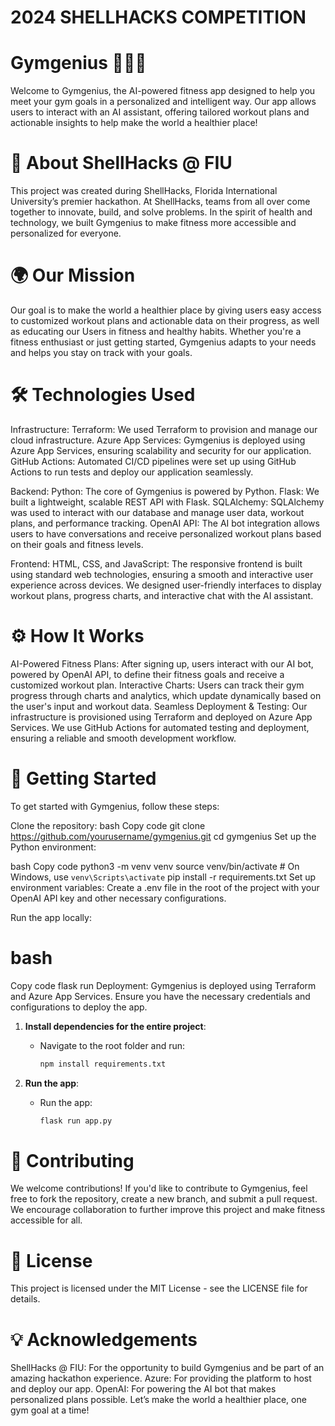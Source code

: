 # 2024 SHELLHACKS COMPETITION
# Gymgenius 🏋️‍♀️💡
Welcome to Gymgenius, the AI-powered fitness app designed to help you meet your gym goals in a personalized and intelligent way. Our app allows users to interact with an AI assistant, offering tailored workout plans and actionable insights to help make the world a healthier place!

# 🚀 About ShellHacks @ FIU
This project was created during ShellHacks, Florida International University’s premier hackathon. At ShellHacks, teams from all over come together to innovate, build, and solve problems. In the spirit of health and technology, we built Gymgenius to make fitness more accessible and personalized for everyone.

# 🌍 Our Mission
Our goal is to make the world a healthier place by giving users easy access to customized workout plans and actionable data on their progress, as well as educating our Users in fitness and healthy habits. Whether you're a fitness enthusiast or just getting started, Gymgenius adapts to your needs and helps you stay on track with your goals.

# 🛠️ Technologies Used
Infrastructure:
Terraform: We used Terraform to provision and manage our cloud infrastructure.
Azure App Services: Gymgenius is deployed using Azure App Services, ensuring scalability and security for our application.
GitHub Actions: Automated CI/CD pipelines were set up using GitHub Actions to run tests and deploy our application seamlessly.

Backend:
Python: The core of Gymgenius is powered by Python.
Flask: We built a lightweight, scalable REST API with Flask.
SQLAlchemy: SQLAlchemy was used to interact with our database and manage user data, workout plans, and performance tracking.
OpenAI API: The AI bot integration allows users to have conversations and receive personalized workout plans based on their goals and fitness levels.

Frontend:
HTML, CSS, and JavaScript: The responsive frontend is built using standard web technologies, ensuring a smooth and interactive user experience across devices.
We designed user-friendly interfaces to display workout plans, progress charts, and interactive chat with the AI assistant.

# ⚙️ How It Works
AI-Powered Fitness Plans: After signing up, users interact with our AI bot, powered by OpenAI API, to define their fitness goals and receive a customized workout plan.
Interactive Charts: Users can track their gym progress through charts and analytics, which update dynamically based on the user's input and workout data.
Seamless Deployment & Testing: Our infrastructure is provisioned using Terraform and deployed on Azure App Services. We use GitHub Actions for automated testing and deployment, ensuring a reliable and smooth development workflow.
# 🚶 Getting Started
To get started with Gymgenius, follow these steps:

Clone the repository:
bash
Copy code
git clone https://github.com/yourusername/gymgenius.git
cd gymgenius
Set up the Python environment:

bash
Copy code
python3 -m venv venv
source venv/bin/activate  # On Windows, use `venv\Scripts\activate`
pip install -r requirements.txt
Set up environment variables: Create a .env file in the root of the project with your OpenAI API key and other necessary configurations.

Run the app locally:

# bash
Copy code
flask run
Deployment: Gymgenius is deployed using Terraform and Azure App Services. Ensure you have the necessary credentials and configurations to deploy the app.
1. **Install dependencies for the entire project**:
   - Navigate to the root folder and run:
     ```bash
     npm install requirements.txt
     ```

2. **Run the app**:
   - Run the app:
     ```bash
     flask run app.py
     ```
# 🤝 Contributing
We welcome contributions! If you'd like to contribute to Gymgenius, feel free to fork the repository, create a new branch, and submit a pull request. We encourage collaboration to further improve this project and make fitness accessible for all.

# 📄 License
This project is licensed under the MIT License - see the LICENSE file for details.

# 💡 Acknowledgements
ShellHacks @ FIU: For the opportunity to build Gymgenius and be part of an amazing hackathon experience.
Azure: For providing the platform to host and deploy our app.
OpenAI: For powering the AI bot that makes personalized plans possible.
Let’s make the world a healthier place, one gym goal at a time!
